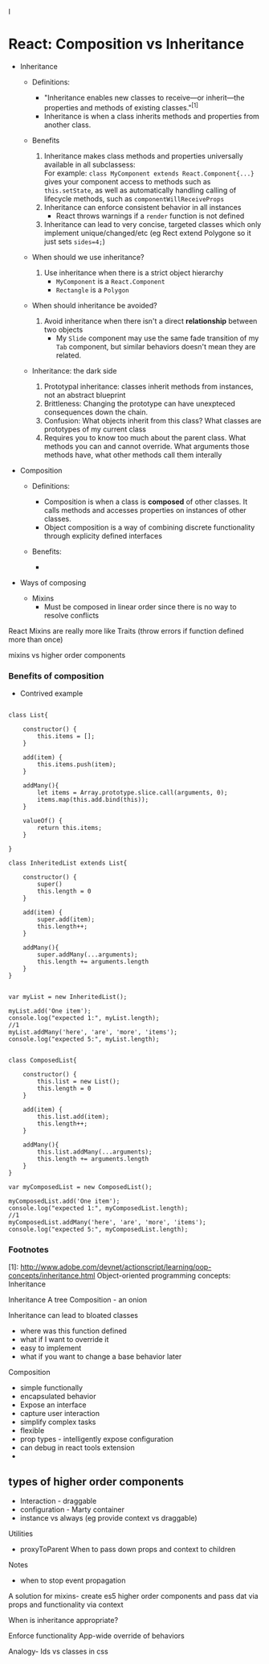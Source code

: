 I
# React: Composition vs Inheritance* Inheritance
	* Definitions:
		* "Inheritance enables new classes to receive—or inherit—the properties and methods of existing classes."<sup>[1]</sup>
		* Inheritance is when a class inherits methods and properties from another class.

	* Benefits
		1. 	Inheritance makes class methods and properties universally available in all subclassess:		
	    	For example: `class MyComponent extends React.Component{...}` gives your component access to methods such as `this.setState`, as well as automatically handling calling of lifecycle methods, such as `componentWillReceiveProps`		2. 	Inheritance can enforce consistent behavior in all instances			* React throws warnings if a `render` function is not defined		3.	Inheritance can lead to very concise, targeted classes which only implement unique/changed/etc (eg Rect extend Polygone so it just sets `sides=4;`)	* When should we use inheritance?		1. Use inheritance when there is a strict object hierarchy
			* `MyComponent` is a `React.Component`			* `Rectangle` is a `Polygon` 	* When should inheritance be avoided?
		1. Avoid inheritance when there isn't a direct **relationship** between two objects			*  My `Slide` component may use the same fade transition of my `Tab` component, but similar behaviors doesn't mean they are related.	* Inheritance: the dark side		1. Prototypal inheritance: classes inherit methods from instances, not an abstract blueprint
		2. Brittleness: Changing the prototype can have unexpteced consequences down the chain.
		3. Confusion: What objects inherit from this class? What classes are prototypes of my current class
		4. Requires you to know too much about the parent class. What methods you can and cannot override. What arguments those methods have, what other methods call them interally* Composition	* Definitions:		* Composition is when a class is **composed** of other classes. It calls methods and accesses properties on instances of other classes.		* Object composition is a way of combining discrete functionality through explicity defined interfaces
	* Benefits:
		* 
	

* Ways of composing
	* Mixins
		* Must be composed in linear order since there is no way to resolve conflicts
		
React Mixins are really more like Traits (throw errors if function defined more than once)

mixins vs higher order components

	### Benefits of composition

* Contrived example```
class List{

	constructor() {
		this.items = [];
	}

	add(item) {
		this.items.push(item);
	}

	addMany(){
		let items = Array.prototype.slice.call(arguments, 0);
		items.map(this.add.bind(this));
	}

	valueOf() {
		return this.items;
	}

}

class InheritedList extends List{

	constructor() {
		super()
		this.length = 0
	}

	add(item) {
		super.add(item);
		this.length++;
	}

	addMany(){
		super.addMany(...arguments);
		this.length += arguments.length
	}
}


var myList = new InheritedList();

myList.add('One item');
console.log("expected 1:", myList.length);
//1
myList.addMany('here', 'are', 'more', 'items');
console.log("expected 5:", myList.length);


class ComposedList{

	constructor() {
		this.list = new List();
		this.length = 0
	}

	add(item) {
		this.list.add(item);
		this.length++;
	}

	addMany(){
		this.list.addMany(...arguments);
		this.length += arguments.length
	}
}

var myComposedList = new ComposedList();

myComposedList.add('One item');
console.log("expected 1:", myComposedList.length);
//1
myComposedList.addMany('here', 'are', 'more', 'items');
console.log("expected 5:", myComposedList.length);```### Footnotes
[1]: http://www.adobe.com/devnet/actionscript/learning/oop-concepts/inheritance.html Object-oriented programming concepts: InheritanceInheritance A treeComposition - an onion Inheritance can lead to bloated classes- where was this function defined- what if I want to override it- easy to implement- what if you want to change a base behavior later Composition - simple functionally - encapsulated behavior - Expose an interface - capture user interaction - simplify complex tasks- flexible - prop types - intelligently expose configuration - can debug in react tools extension - ## types of higher order components ##-  Interaction - draggable-  configuration - Marty container- instance vs always (eg provide context vs draggable)Utilities- proxyToParentWhen to pass down props and context to childrenNotes- when to stop event propagation A solution for mixins- create es5 higher order components and pass dat via props and functionality via context When is inheritance appropriate? Enforce functionalityApp-wide override of behaviorsAnalogy- Ids vs classes in css 